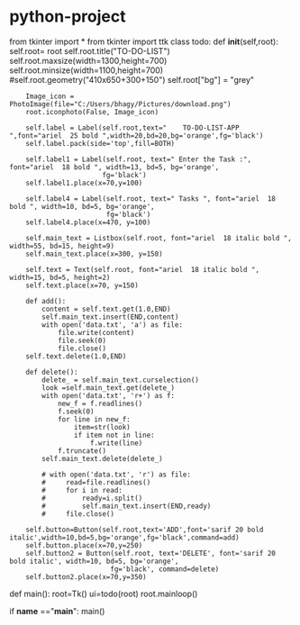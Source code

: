 # python-project
from tkinter import *
from tkinter import ttk
class todo:
    def __init__(self,root):
        self.root= root
        self.root.title("TO-DO-LIST")
        self.root.maxsize(width=1300,height=700)
        self.root.minsize(width=1100,height=700)
        #self.root.geometry("410x650+300+150")
        self.root["bg"] = "grey"

        Image_icon = PhotoImage(file="C:/Users/bhagy/Pictures/download.png")
        root.iconphoto(False, Image_icon)

        self.label = Label(self.root,text="    TO-DO-LIST-APP ",font="ariel  25 bold ",width=20,bd=20,bg='orange',fg='black')
        self.label.pack(side='top',fill=BOTH)

        self.label1 = Label(self.root, text=" Enter the Task :", font="ariel  18 bold ", width=13, bd=5, bg='orange',
                           fg='black')
        self.label1.place(x=70,y=100)

        self.label4 = Label(self.root, text=" Tasks ", font="ariel  18 bold ", width=10, bd=5, bg='orange',
                            fg='black')
        self.label4.place(x=470, y=100)

        self.main_text = Listbox(self.root, font="ariel  18 italic bold ", width=55, bd=15, height=9)
        self.main_text.place(x=300, y=150)

        self.text = Text(self.root, font="ariel  18 italic bold ", width=15, bd=5, height=2)
        self.text.place(x=70, y=150)

        def add():
            content = self.text.get(1.0,END)
            self.main_text.insert(END,content)
            with open('data.txt', 'a') as file:
                file.write(content)
                file.seek(0)
                file.close()
        self.text.delete(1.0,END)

        def delete():
            delete_ = self.main_text.curselection()
            look =self.main_text.get(delete_)
            with open('data.txt', 'r+') as f:
                new_f = f.readlines()
                f.seek(0)
                for line in new_f:
                    item=str(look)
                    if item not in line:
                        f.write(line)
                f.truncate()
            self.main_text.delete(delete_)

            # with open('data.txt', 'r') as file:
            #     read=file.readlines()
            #     for i in read:
            #         ready=i.split()
            #         self.main_text.insert(END,ready)
            #     file.close()

        self.button=Button(self.root,text='ADD',font='sarif 20 bold italic',width=10,bd=5,bg='orange',fg='black',command=add)
        self.button.place(x=70,y=250)
        self.button2 = Button(self.root, text='DELETE', font='sarif 20 bold italic', width=10, bd=5, bg='orange',
                             fg='black', command=delete)
        self.button2.place(x=70,y=350)

def main():
    root=Tk()
    ui=todo(root)
    root.mainloop()

if __name__ =="__main__":
    main()
